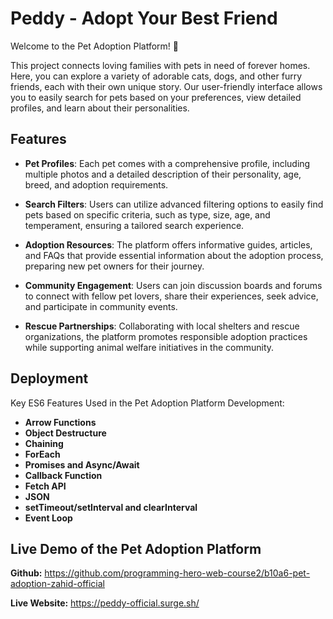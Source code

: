 
# Peddy - Adopt Your Best Friend
Welcome to the Pet Adoption Platform! 🐾

This project connects loving families with pets in need of forever homes. Here, you can explore a variety of adorable cats, dogs, and other furry friends, each with their own unique story. Our user-friendly interface allows you to easily search for pets based on your preferences, view detailed profiles, and learn about their personalities.


## Features

- **Pet Profiles**: Each pet comes with a comprehensive profile, including multiple photos and a detailed description of their personality, age, breed, and adoption requirements.

- **Search Filters**: Users can utilize advanced filtering options to easily find pets based on specific criteria, such as type, size, age, and temperament, ensuring a tailored search experience.

 - **Adoption Resources**: The platform offers informative guides, articles, and FAQs that provide essential information about the adoption process, preparing new pet owners for their journey.

- **Community Engagement**: Users can join discussion boards and forums to connect with fellow pet lovers, share their experiences, seek advice, and participate in community events.

- **Rescue Partnerships**: Collaborating with local shelters and rescue organizations, the platform promotes responsible adoption practices while supporting animal welfare initiatives in the community.



## Deployment

Key ES6 Features Used in the Pet Adoption Platform Development:

- **Arrow Functions**
- **Object Destructure**
- **Chaining**
- **ForEach**
- **Promises and Async/Await**
- **Callback Function**
- **Fetch API**
- **JSON**
- **setTimeout/setInterval and clearInterval**
- **Event Loop**


## Live Demo of the Pet Adoption Platform


**Github:** https://github.com/programming-hero-web-course2/b10a6-pet-adoption-zahid-official

**Live Website:** https://peddy-official.surge.sh/

